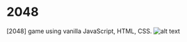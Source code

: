# 2048
[2048] game using vanilla JavaScript, HTML, CSS.
![alt text](https://github.com/JessieCZ/2048/tree/main/icons/game.png)

